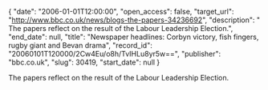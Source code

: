 {
  "date": "2006-01-01T12:00:00", 
  "open_access": false, 
  "target_url": "http://www.bbc.co.uk/news/blogs-the-papers-34236692", 
  "description": " The papers reflect on the result of the Labour Leadership Election.", 
  "end_date": null, 
  "title": "Newspaper headlines: Corbyn victory, fish fingers, rugby giant and Bevan drama", 
  "record_id": "20060101T120000/2Cw4Eu/o8h/TvIHLu8yr5w==", 
  "publisher": "bbc.co.uk", 
  "slug": 30419, 
  "start_date": null
}

 The papers reflect on the result of the Labour Leadership Election.